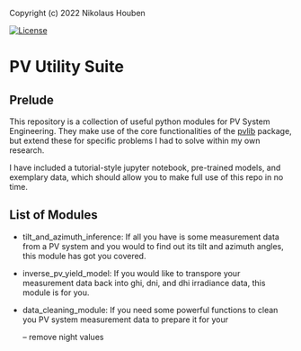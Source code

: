 Copyright (c) 2022 Nikolaus Houben

[![License](https://img.shields.io/badge/License-Apache%202.0-blue.svg)](https://opensource.org/licenses/Apache-2.0)

# PV Utility Suite

## Prelude

This repository is a collection of useful python modules for PV System Engineering. They make use of the core functionalities of the <a href="https://pvlib-python.readthedocs.io/en/stable/" target="_blank">pvlib</a> package, but extend these for specific problems I had to solve within my own research. 

I have included a tutorial-style jupyter notebook, pre-trained models, and exemplary data, which should allow you to make full use of this repo in no time. 

## List of Modules

* tilt_and_azimuth_inference: If all you have is some measurement data from a PV system and you would to find out its tilt and azimuth angles, this module has got you covered. 
* inverse_pv_yield_model: If you would like to transpore your measurement data back into ghi, dni, and dhi irradiance data, this module is for you. 
* data_cleaning_module: If you need some powerful functions to clean you PV system measurement data to prepare it for your 
 
  – remove night values
